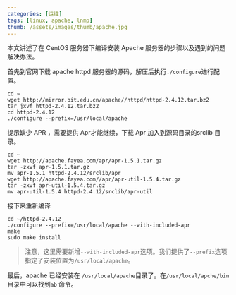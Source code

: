 ```yaml
---
categories: [运维]
tags: [linux, apache, lnmp]
thumb: /assets/images/thumb/apache.jpg
---
```


本文讲述了在 CentOS 服务器下编译安装 Apache 服务器的步骤以及遇到的问题解决办法。

首先到官网下载 apache httpd 服务器的源码，解压后执行`./configure`进行配置。

    cd ~
    wget http://mirror.bit.edu.cn/apache//httpd/httpd-2.4.12.tar.bz2
    tar jxvf httpd-2.4.12.tar.bz2
    cd httpd-2.4.12
    ./configure --prefix=/usr/local/apache

提示缺少 APR ，需要提供 Apr才能继续，下载 Apr 加入到源码目录的srclib 目录。

<!--more-->

    cd ~
    wget http://apache.fayea.com/apr/apr-1.5.1.tar.gz
    tar -zxvf apr-1.5.1.tar.gz
    mv apr-1.5.1 httpd-2.4.12/srclib/apr
    wget http://apache.fayea.com//apr/apr-util-1.5.4.tar.gz
    tar -zxvf apr-util-1.5.4.tar.gz
    mv apr-util-1.5.4 httpd-2.4.12/srclib/apr-util

接下来重新编译

    cd ~/httpd-2.4.12
    ./configure --prefix=/usr/local/apache --with-included-apr
    make
    sudo make install

> 注意，这里需要新增`--with-included-apr`选项。我们提供了`--prefix`选项指定了安装位置为`/usr/local/apache`。


最后，apache 已经安装在 `/usr/local/apache`目录了。在`/usr/local/apche/bin`目录中可以找到`ab` 命令。
